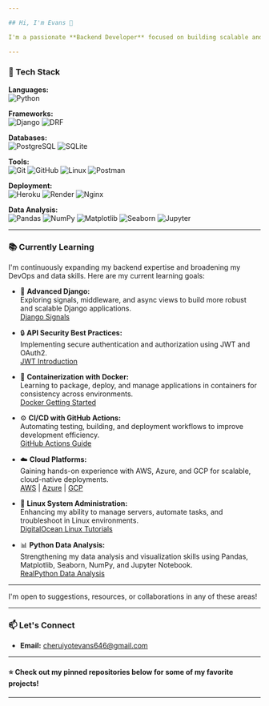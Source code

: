 ```yaml
---

## Hi, I'm Evans 👋

I'm a passionate **Backend Developer** focused on building scalable and secure applications with **Django**, **REST APIs**, and **PostgreSQL**.

---
```


### 🚀 Tech Stack

**Languages:**  
![Python](https://img.shields.io/badge/Python-3776AB?logo=python&logoColor=white)

**Frameworks:**  
![Django](https://img.shields.io/badge/Django-092E20?logo=django&logoColor=white) ![DRF](https://img.shields.io/badge/Django%20REST%20Framework-red?logo=django&logoColor=white)

**Databases:**  
![PostgreSQL](https://img.shields.io/badge/PostgreSQL-336791?logo=postgresql&logoColor=white) ![SQLite](https://img.shields.io/badge/SQLite-003B57?logo=sqlite&logoColor=white)

**Tools:**  
![Git](https://img.shields.io/badge/Git-F05032?logo=git&logoColor=white) ![GitHub](https://img.shields.io/badge/GitHub-181717?logo=github&logoColor=white) ![Linux](https://img.shields.io/badge/Linux-FCC624?logo=linux&logoColor=black) ![Postman](https://img.shields.io/badge/Postman-FF6C37?logo=postman&logoColor=white)

**Deployment:**  
![Heroku](https://img.shields.io/badge/Heroku-430098?logo=heroku&logoColor=white) ![Render](https://img.shields.io/badge/Render-00979D?logo=render&logoColor=white) ![Nginx](https://img.shields.io/badge/Nginx-009639?logo=nginx&logoColor=white)

**Data Analysis:**  
![Pandas](https://img.shields.io/badge/Pandas-150458?logo=pandas&logoColor=white) ![NumPy](https://img.shields.io/badge/NumPy-013243?logo=numpy&logoColor=white) ![Matplotlib](https://img.shields.io/badge/Matplotlib-11557c?logo=matplotlib&logoColor=white) ![Seaborn](https://img.shields.io/badge/Seaborn-16a085?logo=python&logoColor=white) ![Jupyter](https://img.shields.io/badge/Jupyter-F37626?logo=jupyter&logoColor=white)

---

### 📚 Currently Learning

I'm continuously expanding my backend expertise and broadening my DevOps and data skills. Here are my current learning goals:

- 🐍 **Advanced Django:**  
  Exploring signals, middleware, and async views to build more robust and scalable Django applications.  
  [Django Signals](https://docs.djangoproject.com/en/stable/topics/signals/)

- 🔒 **API Security Best Practices:**  
  Implementing secure authentication and authorization using JWT and OAuth2.  
  [JWT Introduction](https://jwt.io/introduction/)

- 🐳 **Containerization with Docker:**  
  Learning to package, deploy, and manage applications in containers for consistency across environments.  
  [Docker Getting Started](https://docs.docker.com/get-started/)

- ⚙️ **CI/CD with GitHub Actions:**  
  Automating testing, building, and deployment workflows to improve development efficiency.  
  [GitHub Actions Guide](https://docs.github.com/en/actions/learn-github-actions)

- ☁️ **Cloud Platforms:**  
  Gaining hands-on experience with AWS, Azure, and GCP for scalable, cloud-native deployments.  
  [AWS](https://aws.amazon.com/get-started/) | [Azure](https://learn.microsoft.com/en-us/azure/) | [GCP](https://cloud.google.com/docs)

- 🐧 **Linux System Administration:**  
  Enhancing my ability to manage servers, automate tasks, and troubleshoot in Linux environments.  
  [DigitalOcean Linux Tutorials](https://www.digitalocean.com/community/tutorial_series/getting-started-with-linux)

- 📊 **Python Data Analysis:**  
  Strengthening my data analysis and visualization skills using Pandas, Matplotlib, Seaborn, NumPy, and Jupyter Notebook.  
  [RealPython Data Analysis](https://realpython.com/python-data-analysis/)

---

I'm open to suggestions, resources, or collaborations in any of these areas!

---

### 📫 Let's Connect

- **Email:** [cheruiyotevans646@gmail.com](mailto:cheruiyotevans646@gmail.com)

---

#### ⭐️ Check out my pinned repositories below for some of my favorite projects!

---
